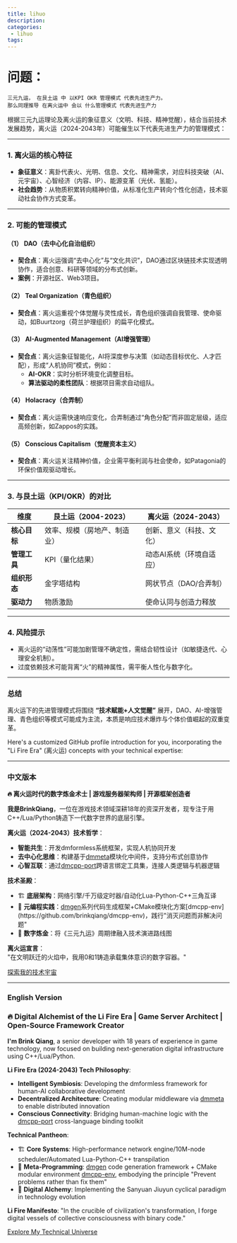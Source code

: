 ```yaml
---
title: lihuo
description:
categories:
 - lihuo
tags:
---
```



# 问题：
```
三元九运， 在艮土运 中 以KPI OKR 管理模式 代表先进生产力。
那么同理推导 在离火运中 会以 什么管理模式 代表先进生产力
```

根据三元九运理论及离火运的象征意义（文明、科技、精神觉醒），结合当前技术发展趋势，离火运（2024-2043年）可能催生以下代表先进生产力的管理模式：

---

### **1. 离火运的核心特征**
- **象征意义**：离卦代表火、光明、信息、文化、精神需求，对应科技突破（AI、元宇宙）、心智经济（内容、IP）、能源变革（光伏、氢能）。
- **社会趋势**：从物质积累转向精神价值，从标准化生产转向个性化创造，技术驱动社会协作方式变革。

---

### **2. 可能的管理模式**
#### **（1）** **DAO（去中心化自治组织）**
- **契合点**：离火运强调“去中心化”与“文化共识”，DAO通过区块链技术实现透明协作，适合创意、科研等领域的分布式创新。
- **案例**：开源社区、Web3项目。

#### **（2）** **Teal Organization（青色组织）**
- **契合点**：离火运重视个体觉醒与灵性成长，青色组织强调自我管理、使命驱动，如Buurtzorg（荷兰护理组织）的扁平化模式。

#### **（3）** **AI-Augmented Management（AI增强管理）**
- **契合点**：离火运象征智能化，AI将深度参与决策（如动态目标优化、人才匹配），形成“人机协同”模式，例如：
  - **AI-OKR**：实时分析环境变化调整目标。
  - **算法驱动的柔性团队**：根据项目需求自动组队。

#### **（4）** **Holacracy（合弄制）**
- **契合点**：离火运需快速响应变化，合弄制通过“角色分配”而非固定层级，适应高频创新，如Zappos的实践。

#### **（5）** **Conscious Capitalism（觉醒资本主义）**
- **契合点**：离火运关注精神价值，企业需平衡利润与社会使命，如Patagonia的环保价值观驱动增长。

---

### **3. 与艮土运（KPI/OKR）的对比**
| **维度**       | 艮土运（2004-2023）           | 离火运（2024-2043）               |
|----------------|-----------------------------|---------------------------------|
| **核心目标**    | 效率、规模（房地产、制造业） | 创新、意义（科技、文化）          |
| **管理工具**    | KPI（量化结果）              | 动态AI系统（环境自适应）          |
| **组织形态**    | 金字塔结构                   | 网状节点（DAO/合弄制）            |
| **驱动力**      | 物质激励                     | 使命认同与创造力释放              |

---

### **4. 风险提示**
- 离火运的“动荡性”可能加剧管理不确定性，需结合韧性设计（如敏捷迭代、心理安全机制）。
- 过度依赖技术可能背离“火”的精神属性，需平衡人性化与数字化。

---

### **总结**
离火运下的先进管理模式将围绕 **“技术赋能+人文觉醒”** 展开，DAO、AI-增强管理、青色组织等模式可能成为主流，本质是响应技术爆炸与个体价值崛起的双重变革。


Here's a customized GitHub profile introduction for you, incorporating the "Li Fire Era" (离火运) concepts with your technical expertise:

---

### **中文版本**  
**🔥 离火运时代的数字炼金术士 | 游戏服务器架构师 | 开源框架创造者**  

**我是BrinkQiang**，一位在游戏技术领域深耕18年的资深开发者，现专注于用C++/Lua/Python铸造下一代数字世界的底层引擎。  

**离火运（2024-2043）技术哲学**：  
- **智能共生**：开发dmformless系统框架，实现人机协同开发  
- **去中心化思维**：构建基于[dmmeta](https://github.com/brinkqiang/dmmeta)模块化中间件，支持分布式创意协作  
- **心智互联**：通过[dmcpp-port](https://github.com/brinkqiang/dmcpp-port)跨语言绑定工具集，连接人类逻辑与机器逻辑  

**技术圣殿**：  
- 🏗️ **底层架构**：网络引擎/千万级定时器/自动化Lua-Python-C++三角互译  
- 🧠 **元编程实践**：[dmgen](https://github.com/brinkqiang/dmgen*)系列代码生成框架+CMake模块化方案[dmcpp-env](https://github.com/brinkqiang/dmcpp-env)，践行"消灭问题而非解决问题"  
- 🌌 **数字炼金**：将《三元九运》周期律融入技术演进路线图  

**离火运宣言**：  
"在文明跃迁的火焰中，我用0和1铸造承载集体意识的数字容器。"  

[探索我的技术宇宙](https://brinkqiang.github.io)

---

### **English Version**  
### **🔥 Digital Alchemist of the Li Fire Era | Game Server Architect | Open-Source Framework Creator**

**I'm Brink Qiang**, a senior developer with 18 years of experience in game technology, now focused on building next-generation digital infrastructure using C++/Lua/Python.

**Li Fire Era (2024-2043) Tech Philosophy**:
- **Intelligent Symbiosis**: Developing the dmformless framework for human-AI collaborative development
- **Decentralized Architecture**: Creating modular middleware via [dmmeta](https://github.com/brinkqiang/dmmeta) to enable distributed innovation
- **Conscious Connectivity**: Bridging human-machine logic with the [dmcpp-port](https://github.com/brinkqiang/dmcpp-port) cross-language binding toolkit

**Technical Pantheon**:
- 🏗️ **Core Systems**: High-performance network engine/10M-node scheduler/Automated Lua-Python-C++ transpilation
- 🧠 **Meta-Programming**: [dmgen](https://github.com/brinkqiang/dmgen*) code generation framework + CMake modular environment [dmcpp-env](https://github.com/brinkqiang/dmcpp-env), embodying the principle "Prevent problems rather than fix them"
- 🌌 **Digital Alchemy**: Implementing the Sanyuan Jiuyun cyclical paradigm in technology evolution

**Li Fire Manifesto**:
"In the crucible of civilization's transformation, I forge digital vessels of collective consciousness with binary code."

[Explore My Technical Universe](https://brinkqiang.github.io)

